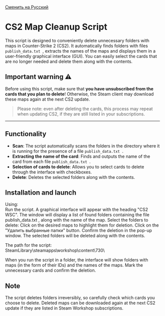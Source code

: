 [Сменить на Русский](https://github.com/N1k3YB/CS2-WorkShop-Cleaner/blob/main/readme.md)

# CS2 Map Cleanup Script

This script is designed to conveniently delete unnecessary folders with maps in Counter-Strike 2 (CS2). It automatically finds folders with files `publish_data.txt `, extracts the names of the maps and displays them in a user-friendly graphical interface (GUI). You can easily select the cards that are no longer needed and delete them along with the contents.

## Important warning ⚠️
Before using this script, make sure that **you have unsubscribed from the cards that you plan to delete**! Otherwise, the Steam client may download these maps again at the next CS2 update.

> Please note: even after deleting the cards, this process may repeat when updating CS2, if they are still listed in your subscriptions.

---

## Functionality
- **Scan**: The script automatically scans the folders in the directory where it is running for the presence of a file `publish_data.txt `.
- **Extracting the name of the card**: Finds and outputs the name of the card from each file `publish_data.txt `.
- **Selection of cards to delete**: Allows you to select cards to delete through the interface with checkboxes.
- **Delete**: Deletes the selected folders along with the contents.

## Installation and launch

Using:  
Run the script. A graphical interface will appear with the heading "CS2 WSC".
The window will display a list of found folders containing the file publish_data.txt , along with the name of the map.
Select the folders to delete:
Click on the desired maps to highlight them for deletion.
Click on the "Удалить выбранные папки" button.
Confirm the deletion in the pop-up window. The selected folders will be deleted along with the contents.

The path for the script:  
SteamLibrary\steamapps\workshop\content\730\  
  
When you run the script in a folder, the interface will show folders with maps (in the form of their IDs) and the names of the maps. Mark the unnecessary cards and confirm the deletion.

## Note
The script deletes folders irreversibly, so carefully check which cards you choose to delete. Deleted maps can be downloaded again at the next CS2 update if they are listed in Steam Workshop subscriptions.
